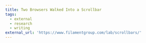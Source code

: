 ```yaml
---
title: Two Browsers Walked Into a Scrollbar
tags:
  - external
  - research
  - writing
external_url: 'https://www.filamentgroup.com/lab/scrollbars/'
---
```

